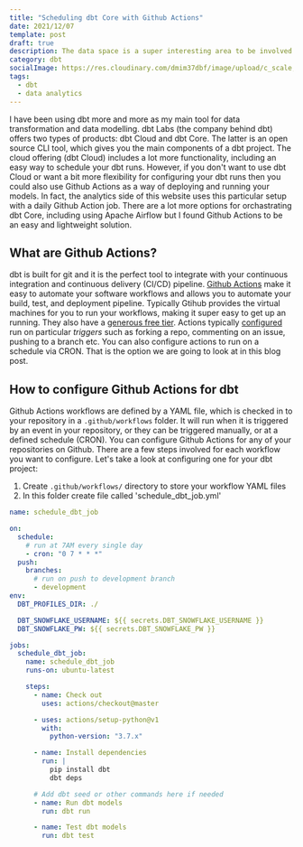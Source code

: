 ```yaml
---
title: "Scheduling dbt Core with Github Actions"
date: 2021/12/07
template: post
draft: true
description: The data space is a super interesting area to be involved in. Some tools have been around for many years and have defined how we operate and work with data. However, lately we have seen some trends around tooling appear that are worth investigating. In this blog post, I will discuss three key trends that I think will define the future of the data landscape.
category: dbt
socialImage: https://res.cloudinary.com/dmim37dbf/image/upload/c_scale,h_600/v1638043234/data-trend-blog/nick-fewings-zF_pTLx_Dkg-unsplash.jpg
tags:
  - dbt
  - data analytics
---
```


I have been using dbt more and more as my main tool for data transformation and data modelling. dbt Labs (the company behind dbt) offers two types of products: dbt Cloud and dbt Core. The latter is an open source CLI tool, which gives you the main components of a dbt project. The cloud offering (dbt Cloud) includes a lot more functionality, including an easy way to schedule your dbt runs. However, if you don't want to use dbt Cloud or want a bit more flexibility for configuring your dbt runs then you could also use Github Actions as a way of deploying and running your models. In fact, the analytics side of this website uses this particular setup with a daily Github Action job. There are a lot more options for orchastrating dbt Core, including using Apache Airflow but I found Github Actions to be an easy and lightweight solution.

## What are Github Actions?

dbt is built for git and it is the perfect tool to integrate with your continuous integration and continuous delivery (CI/CD) pipeline. [Github Actions](https://github.com/features/actions) make it easy to automate your software workflows and allows you to automate your build, test, and deployment pipeline. Typically Gtihub provides the virtual machines for you to run your workflows, making it super easy to get up an running. They also have a [generous free tier](https://docs.github.com/en/actions/learn-github-actions/usage-limits-billing-and-administration). Actions typically [configured](https://docs.github.com/en/actions/learn-github-actions/events-that-trigger-workflows) run on particular _triggers_ such as forking a repo, commenting on an issue, pushing to a branch etc. You can also configure actions to run on a schedule via CRON. That is the option we are going to look at in this blog post.

## How to configure Github Actions for dbt

Github Actions workflows are defined by a YAML file, which is checked in to your repository in a `.github/workflows` folder. It will run when it is triggered by an event in your repository, or they can be triggered manually, or at a defined schedule (CRON). You can configure Github Actions for any of your repositories on Github. There are a few steps involved for each workflow you want to configure. Let's take a look at configuring one for your dbt project:

1. Create `.github/workflows/` directory to store your workflow YAML files
2. In this folder create file called 'schedule_dbt_job.yml'

```yaml
name: schedule_dbt_job

on:
  schedule:
    # run at 7AM every single day
    - cron: "0 7 * * *"
  push:
    branches:
      # run on push to development branch
      - development
env:
  DBT_PROFILES_DIR: ./

  DBT_SNOWFLAKE_USERNAME: ${{ secrets.DBT_SNOWFLAKE_USERNAME }}
  DBT_SNOWFLAKE_PW: ${{ secrets.DBT_SNOWFLAKE_PW }}

jobs:
  schedule_dbt_job:
    name: schedule_dbt_job
    runs-on: ubuntu-latest

    steps:
      - name: Check out
        uses: actions/checkout@master

      - uses: actions/setup-python@v1
        with:
          python-version: "3.7.x"

      - name: Install dependencies
        run: |
          pip install dbt
          dbt deps

      # Add dbt seed or other commands here if needed
      - name: Run dbt models
        run: dbt run

      - name: Test dbt models
        run: dbt test
```

